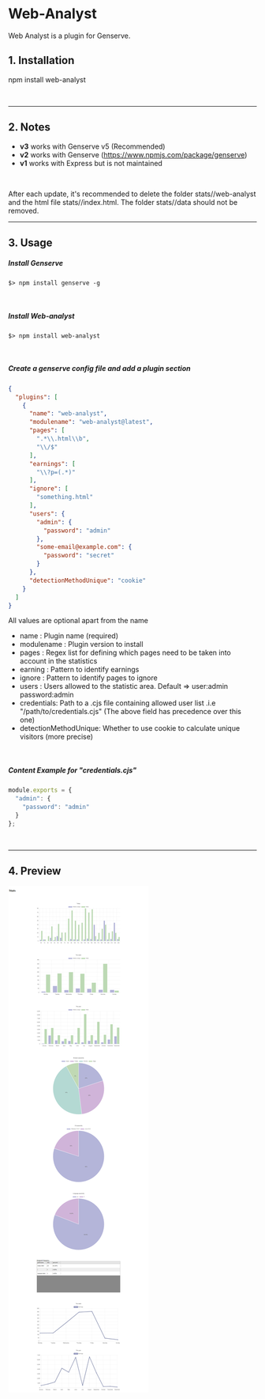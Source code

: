 # Web-Analyst

Web Analyst is a plugin for Genserve.

## 1. Installation

npm install web-analyst

<br/>

---

## 2. Notes

* **v3** works with Genserve v5 (Recommended)
* **v2** works with Genserve (https://www.npmjs.com/package/genserve)
* **v1** works with Express but is not maintained

<br/>

After each update, it's recommended to delete the folder stats/<namespace>/web-analyst and the html file stats/<namespace>/index.html.
The folder stats/<namespace>/data should not be removed.

---

## 3. Usage

##### Install Genserve

```
$> npm install genserve -g
```

<br/>

##### Install Web-analyst

```
$> npm install web-analyst
```

<br/>

##### Create a genserve config file and add a plugin section

```json
{
  "plugins": [
    {
      "name": "web-analyst",
      "modulename": "web-analyst@latest",
      "pages": [
        ".*\\.html\\b",
        "\\/$"
      ],
      "earnings": [
        "\\?p=(.*)"
      ],
      "ignore": [
        "something.html"
      ],
      "users": {
        "admin": {
          "password": "admin"
        },
        "some-email@example.com": {
          "password": "secret"
        }
      },
      "detectionMethodUnique": "cookie"
    }
  ]
}
```

All values are optional apart from the name

* name       : Plugin name (required)
* modulename : Plugin version to install
* pages      : Regex list for defining which pages need to be taken into account in the statistics
* earning    : Pattern to identify earnings
* ignore     : Pattern to identify pages to ignore
* users      : Users allowed to the statistic area. Default => user:admin password:admin
* credentials: Path to a .cjs file containing allowed user list .i.e "/path/to/credentials.cjs" (The above field has 
  precedence over this one) 
* detectionMethodUnique: Whether to use cookie to calculate unique visitors (more precise)
 

<br/>

##### Content Example for "credentials.cjs" 
```javascript
module.exports = {
  "admin": {
    "password": "admin"
  }
};
```

<br/>

---

## 4. Preview

![Screenshot](https://github.com/thimpat/demos/blob/main/web-analyst/images/stats-plugin-3.png)



